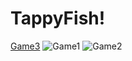 # TappyFish!
[Game3](https://github.com/emrrekus/TappyFish/assets/112270755/ba563a95-74dd-4d0d-a14e-107c14b04b93)
![Game1](https://github.com/emrrekus/TappyFish/assets/112270755/f5d73faf-5c7c-415f-86bd-20558a003757)
![Game2](https://github.com/emrrekus/TappyFish/assets/112270755/b3b03aa2-af8f-40dd-8a46-d708d4d97d5d)
